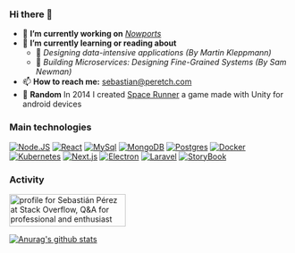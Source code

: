 ### Hi there 👋

- 🔭  **I’m currently working on** [_Nowports_](https://nowports.com)
- 🌱  **I’m currently learning or reading about** 
  - 📗 _Designing data-intensive applications (By Martin Kleppmann)_
  - 📙 _Building Microservices: Designing Fine-Grained Systems (By Sam Newman)_
- 📫  **How to reach me:** sebastian@peretch.com
- 🤪  **Random** In 2014 I created [Space Runner](https://play.google.com/store/apps/details?id=com.SebastianPerezEtchandy.games.SpaceRunner&hl=es_UY) a game made with Unity for android devices

### Main technologies

[![Node.JS](https://img.shields.io/static/v1?label=&message=Node.js&logo=node.js&darkgreen=darkblue&labelColor=white&color=darkgreen)](https://mongodb.com/)
[![React](https://img.shields.io/static/v1?label=&message=React&logo=react&logoColor=blue&labelColor=white&color=blue)](https://reactjs.org/)
[![MySql](https://img.shields.io/static/v1?label=&message=MySql&logo=mysql&logoColor=darkblue&labelColor=white&color=darkblue)](https://mysql.com/)
[![MongoDB](https://img.shields.io/static/v1?label=&message=MongoDB&logo=mongodb&logoColor=green&labelColor=white&color=green)](https://mongodb.com/)
[![Postgres](https://img.shields.io/static/v1?label=&message=Postgres&logo=PostgreSQL&logoColor=336791&labelColor=white&color=336791)](https://www.postgresql.org/)
[![Docker](https://img.shields.io/static/v1?label=&message=Docker&logo=docker&logoColor=blue&labelColor=white&color=blue)](https://www.docker.com/)
[![Kubernetes](https://img.shields.io/static/v1?label=&message=Kubernetes&logo=kubernetes&logoColor=d82150&labelColor=white&color=d82150)](https://kubernetes.io/)
[![Next.js](https://img.shields.io/static/v1?label=&message=Next.js&logo=Next.js&logoColor=black&labelColor=white&color=black)](https://nextjs.org/)
[![Electron](https://img.shields.io/static/v1?label=&message=Electron&logo=electron&logoColor=57818c&labelColor=white&color=57818c)](https://www.electronjs.org/)
[![Laravel](https://img.shields.io/static/v1?label=&message=Laravel&logo=laravel&logoColor=orange&labelColor=white&color=orange)](https://laravel.com)
[![StoryBook](https://img.shields.io/static/v1?label=&message=StoryBook&logo=storybook&iconColor=pink&labelColor=white&color=ff69b4)](https://storybook.js.org/)



### Activity
<a href="https://stackoverflow.com/users/9301236/sebasti%c3%a1n-p%c3%a9rez"><img src="https://stackoverflow.com/users/flair/9301236.png?theme=clean" width="208" height="58" alt="profile for Sebasti&#225;n P&#233;rez at Stack Overflow, Q&amp;A for professional and enthusiast programmers" title="profile for Sebasti&#225;n P&#233;rez at Stack Overflow, Q&amp;A for professional and enthusiast programmers"></a>

[![Anurag's github stats](https://github-readme-stats.vercel.app/api?username=peretch&count_private=true&show_icons=true&theme=dark)](https://laravel.com)
